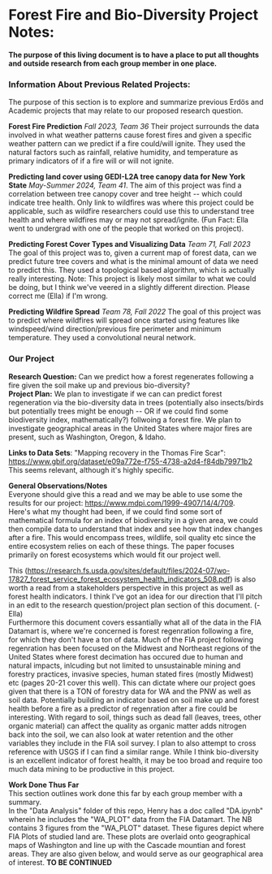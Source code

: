 # Forest Fire and Bio-Diversity Project Notes:
**The purpose of this living document is to have a place to put all thoughts and outside research from each group member in one place.** 

### Information About Previous Related Projects:
The purpose of this section is to explore and summarize previous Erdös and Academic projects that may relate to our proposed research question.  

**Forest Fire Prediction** *Fall 2023, Team 36* Their project surrounds the data involved in what weather patterns cause forest fires and given a specific weather pattern can we predict if a fire could/will ignite. They used the natural factors such as rainfall, relative humidity, and temperature as primary indicators of if a fire will or will not ignite. 

**Predicting land cover using GEDI-L2A tree canopy data for New York State** *May-Summer 2024, Team 41*. The aim of this project was find a correlation between tree canopy cover and tree height -- which could indicate tree health. Only link to wildfires was where this project could be applicable, such as wildfire researchers could use this to understand tree health and where wildfires may or may not spread/ignite. (Fun Fact: Ella went to undergrad with one of the people that worked on this project). 

**Predicting Forest Cover Types and Visualizing Data** *Team 71, Fall 2023* The goal of this project was to, given a current map of forest data, can we predict future tree covers and what is the minimal amount of data we need to predict this. They used a topological based algorithm, which is actually really interesting.
Note: This project is likely most similar to what we could be doing, but I think we've veered in a slightly different direction. Please correct me (Ella) if I'm wrong. 

**Predicting Wildfire Spread** *Team 78, Fall 2022* The goal of this project was to predict where wildfires will spread once started using features like windspeed/wind direction/previous fire perimeter and minimum temperature. They used a convolutional neural network. 


### Our Project
**Research Question:** Can we predict how a forest regenerates following a fire given the soil make up and previous bio-diversity?   
**Project Plan:** We plan to investigate if we can can predict forest regeneration via the bio-diversity data in trees (potentially also insects/birds but potentially trees might be enough -- OR if we could find some biodiversity index, mathematically?) follwoing a forest fire. We plan to investigate geographical areas in the United States where major fires are present, such as Washington, Oregon, & Idaho. 

**Links to Data Sets**:
"Mapping recovery in the Thomas Fire Scar": https://www.gbif.org/dataset/e09a772e-f755-4738-a2d4-f84db79971b2
This seems relevant, although it's highly specific.

**General Observations/Notes**  
Everyone should give this a read and we may be able to use some the results for our project: https://www.mdpi.com/1999-4907/14/4/709.  
Here's what my thought had been, if we could find some sort of mathematical formula for an index of biodiversity in a given area, we could then compile data to understand that index and see how that index changes after a fire. This would encompass trees, wildlife, soil quality etc since the entire ecosystem relies on each of these things. The paper focuses primarily on forest ecosystems which would fit our project well.   

This (https://research.fs.usda.gov/sites/default/files/2024-07/wo-17827_forest_service_forest_ecosystem_health_indicators_508.pdf) is also worth a read from a stakeholders perspective in this project as well as forest health indicators. I think I've got an idea for our direction that I'll pitch in an edit to the research question/project plan section of this document. (-Ella)  
    Furthermore this document covers essantially what all of the data in the FIA Datamart is, where we're concerned is forest regenration following a fire, for which they don't have a ton of data. Much of the FIA project following regenration has been focused on the Midwest and Northeast regions of the United States where forest decimation has occured due to human and natural impacts, inlcuding but not limited to unsustainable mining and forestry practices, invasive species, human stated fires (mostly Midwest) etc (pages 20-21 cover this well). This can dictate where our project goes given that there is a TON of forestry data for WA and the PNW as well as soil data. Potentially building an indicator based on soil make up and forest health before a fire as a predictor of regenration after a fire could be interesting. With regard to soil, things such as dead fall (leaves, trees, other organic material) can affect the quality as organic matter adds nitrogen back into the soil, we can also look at water retention and the other variables they include in the FIA soil survey. I plan to also attempt to cross reference with USGS if I can find a similar range. While I think bio-diversity is an excellent indicator of forest health, it may be too broad and require too much data mining to be productive in this project. 

**Work Done Thus Far**  
This section outlines work done this far by each group member with a summary.  
In the "Data Analysis" folder of this repo, Henry has a doc called "DA.ipynb" wherein he includes the "WA_PLOT" data from the FIA Datamart. The NB contains 3 figures from the "WA_PLOT" dataset. These figures depict where FIA Plots of studied land are. These plots are overlaid onto geographical maps of Washington and line up with the Cascade mountian and forest areas. They are also given below, and would serve as our geographical area of interest.  **TO BE CONTINUED**






